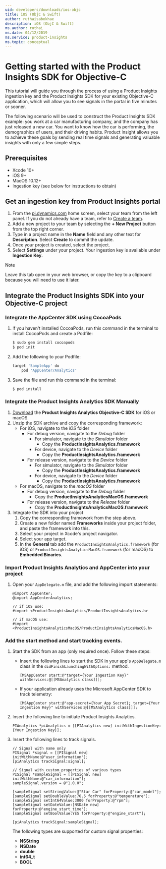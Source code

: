 ```yaml
---
uid: developers/downloads/ios-objc
title: iOS (ObjC & Swift)
author: ruthaisabokhae
description: iOS (ObjC & Swift)
ms.author: ruthai
ms.date: 04/12/2019
ms.service: product-insights
ms.topic: conceptual
---
```


# Getting started with the Product Insights SDK for Objective-C

This tutorial will guide you through the process of using a Product Insights ingestion key and the Product Insights SDK for your existing Objective-C application, which will allow you to see signals in the portal in five minutes or sooner.

The following scenario will be used to construct the Product Insights SDK example: you work at a car manufacturing company, and the company has just released a new car. You want to know how the car is performing, the demographics of users, and their driving habits. Product Insight allows you to achieve these goals by sending real time signals and generating valuable insights with only a few simple steps.


## Prerequisites
* Xcode 10+
* iOS 9+
* MacOS 10.12+
* Ingestion key (see below for instructions to obtain)

## Get an ingestion key from Product Insights portal
1. From the [pi.dynamics.com](http://pi.dynamics.com) home screen, select your team from the left panel. If you do not already have a team, refer to [Create a team](/topics/developers/quick-starts/create-a-team.md).
2. Add a new project to your team by selecting the **+ New Project** button from the top right corner.
3. Type in a project name in the **Name** field and any other text for **Description**. Select **Create** to commit the update.
4. Once your project is created, select the project.
5. Select **Settings** under your project. Your ingestion key is available under **Ingestion Key**.

> [!NOTE]
> Leave this tab open in your web browser, or copy the key to a clipboard because you will need to use it later.

## Integrate the Product Insights SDK into your Objective-C project

### Integrate the AppCenter SDK using CocoaPods
1. If you haven't installed CocoaPods, run this command in the terminal to install CocoaPods and create a Podfile:
	```bash
	$ sudo gem install cocoapods
	$ pod init
	```
2. Add the following to your Podfile:
	```bash
	target 'SampleApp' do
		pod 'AppCenter/Analytics'
	```
3. Save the file and run this command in the terminal:
	```bash
	$ pod install
	```

### Integrate the Product Insights Analytics SDK Manually
1. [Download](https://download.pi.dynamics.com/sdk/ProductInsightsSenders/pi_objc_sdk.zip) the **Product Insights Analytics Objective-C SDK** for iOS or macOS.
2. Unzip the SDK archive and copy the corresponding framework:
	* For iOS, navigate to the *iOS* folder
		* For debug version, navigate to the *Debug* folder
			* For simulator, navigate to the *Simulator* folder
				* Copy the **ProductInsightsAnalytics.framework**
			* For device, navigate to the *Device* folder
				* Copy the **ProductInsightsAnalytics.framework**
		* For release version, navigate to the *Device* folder
			* For simulator, navigate to the *Simulator* folder
				* Copy the **ProductInsightsAnalytics.framework**
			* For device, navigate to the *Device* folder
				* Copy the **ProductInsightsAnalytics.framework**
	* For macOS, navigate to the *macOS* folder
		* For debug version, navigate to the *Debug* folder
			* Copy the **ProductInsightsAnalyticsMacOS.framework**
		* For release version, navigate to the *Release* folder
			* Copy the **ProductInsightsAnalyticsMacOS.framework**
2. Integrate the SDK into your project
	1. Copy the corresponding framework from the step above.
	2. Create a new folder named **Frameworks** inside your project folder, and paste the framework into this.
	3. Select your project in Xcode's project navigator.
	4. Select your app target.
	5. In the **General** tab add the `ProductInsightsAnalytics.framework` (for iOS) or `ProductInsightsAnalyticsMacOS.framework` (for macOS) to **Embedded Binaries**.

### Import Product Insights Analytics and AppCenter into your project
1. Open your `AppDelegate.m` file, and add the following import statements:
	```objc
	@import AppCenter;
	@import AppCenterAnalytics;

	// if iOS use:
	#import <ProductInsightsAnalytics/ProductInsightsAnalytics.h>

	// if macOS use:
	#import <ProductInsightsAnalyticsMacOS/ProductInsightsAnalyticsMacOS.h>
	```


### Add the start method and start tracking events.
1. Start the SDK from an app (only required once). Follow these steps:
	* Insert the following lines to start the SDK in your app's `AppDelegate.m` class in the `didFinishLaunchingWithOptions:` method.
		```objc
		[MSAppCenter start:@"target={Your Ingestion Key}" withServices:@[[MSAnalytics class]]];
		```
	* If your application already uses the Microsoft AppCenter SDK to track telemetry:
		```objc
		[MSAppCenter start:@"app-secret={Your App Secret}; target={Your Ingestion Key}" withServices:@[[MSAnalytics class]]];
		```

2. Insert the following line to initiate Product Insights Analytics.
	```objc
	PIAnalytics *piAnalytics = [[PIAnalytics new] initWithIngestionKey:{Your Ingestion Key}];
	```

3. Insert the following lines to track signals.
	```objc
	// Signal with name only
	PISignal *signal = [[PISignal new] initWithName:@"user_information"];
	[piAnalytics trackSignal:signal];

	// Signal with custom properties of various types
	PISignal *sampleSignal = [[PISignal new] initWithName:@"car_information"];
	sampleSignal.version = @"1.0.0";

	[sampleSignal setStringValue:@"Star Car" forProperty:@"car_model"];
	[sampleSignal setDoubleValue:76.5 forProperty:@"temperature"];
	[sampleSignal setInt64Value:3000 forProperty:@"rpm"];
	[sampleSignal setDateValue:[NSDate new] forProperty:@"engine_start_time"];
	[sampleSignal setBoolValue:YES forProperty:@"engine_start"];

	[piAnalytics trackSignal:sampleSignal];
	```

	The following types are supported for custom signal properties:
	- **NSString**
	- **NSDate**
	- **double**
	- **int64_t**
	- **BOOL**
